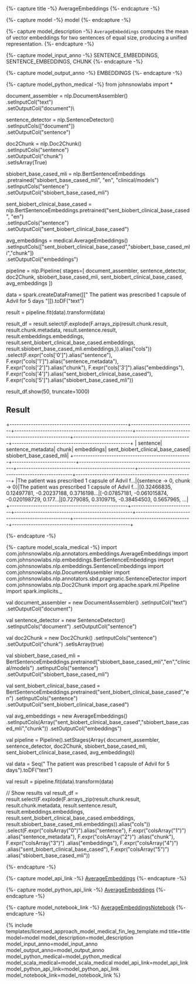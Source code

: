 {%- capture title -%}
AverageEmbeddings
{%- endcapture -%}

{%- capture model -%}
model
{%- endcapture -%}

{%- capture model_description -%}
`AverageEmbeddings` computes the mean of vector embeddings for two sentences of equal size, producing a unified representation. 
{%- endcapture -%}

{%- capture model_input_anno -%}
SENTENCE_EMBEDDINGS, SENTENCE_EMBEDDINGS, CHUNK
{%- endcapture -%}

{%- capture model_output_anno -%}
EMBEDDINGS
{%- endcapture -%}

{%- capture model_python_medical -%}
from johnsnowlabs import *

document_assembler =  nlp.DocumentAssembler()\
    .setInputCol("text")\
    .setOutputCol("document")\

sentence_detector = nlp.SentenceDetector()\
    .setInputCols(["document"])\
    .setOutputCol("sentence")

doc2Chunk = nlp.Doc2Chunk() \
    .setInputCols("sentence") \
    .setOutputCol("chunk") \
    .setIsArray(True)

sbiobert_base_cased_mli = nlp.BertSentenceEmbeddings\
    .pretrained("sbiobert_base_cased_mli", "en", "clinical/models")\
    .setInputCols("sentence")\
    .setOutputCol("sbiobert_base_cased_mli")

sent_biobert_clinical_base_cased = nlp.BertSentenceEmbeddings.pretrained("sent_biobert_clinical_base_cased", "en") \
    .setInputCols("sentence") \
    .setOutputCol("sent_biobert_clinical_base_cased")

avg_embeddings = medical.AverageEmbeddings()\
    .setInputCols(["sent_biobert_clinical_base_cased","sbiobert_base_cased_mli","chunk"])\
    .setOutputCol("embeddings")

pipeline = nlp.Pipeline(
    stages=[
        document_assembler,
        sentence_detector,
        doc2Chunk,
        sbiobert_base_cased_mli,
        sent_biobert_clinical_base_cased,
        avg_embeddings
    ])

data = spark.createDataFrame([[" The patient was prescribed 1 capsule of Advil for 5 days "]]).toDF("text")

result = pipeline.fit(data).transform(data)

result_df = result.select(F.explode(F.arrays_zip(result.chunk.result,
                                                 result.chunk.metadata,
                                                 result.sentence.result,
                                                 result.embeddings.embeddings,
                                                 result.sent_biobert_clinical_base_cased.embeddings,
                                                 result.sbiobert_base_cased_mli.embeddings,)).alias("cols"))\
                  .select(F.expr("cols['0']").alias("sentence"),
                          F.expr("cols['1']").alias("sentence_metadata"),
                          F.expr("cols['2']").alias("chunk"),
                          F.expr("cols['3']").alias("embeddings"),
                          F.expr("cols['4']").alias("sent_biobert_clinical_base_cased"),
                          F.expr("cols['5']").alias("sbiobert_base_cased_mli"))

result_df.show(50, truncate=1000)

## Result

+--------------------------------------------------+---------------------------+--------------------------------------------------+--------------------------------------------------+--------------------------------------------------+--------------------------------------------------+
|                                          sentence|          sentence_metadata|                                             chunk|                                        embeddings|                  sent_biobert_clinical_base_cased|                           sbiobert_base_cased_mli|
+--------------------------------------------------+---------------------------+--------------------------------------------------+--------------------------------------------------+--------------------------------------------------+--------------------------------------------------+
|The patient was prescribed 1 capsule of Advil f...|{sentence -> 0, chunk -> 0}|The patient was prescribed 1 capsule of Advil f...|[0.32466835, 0.12497781, -0.20237188, 0.3716198...|[-0.07857181, -0.061015874, -0.020198729, 0.177...|[0.7279085, 0.3109715, -0.38454503, 0.5657965, ...|
+--------------------------------------------------+---------------------------+--------------------------------------------------+--------------------------------------------------+--------------------------------------------------+--------------------------------------------------+


{%- endcapture -%}


{%- capture model_scala_medical -%}
import com.johnsnowlabs.nlp.annotators.embeddings.AverageEmbeddings
import com.johnsnowlabs.nlp.embeddings.BertSentenceEmbeddings
import com.johnsnowlabs.nlp.embeddings.SentenceEmbeddings
import com.johnsnowlabs.nlp.DocumentAssembler
import com.johnsnowlabs.nlp.annotators.sbd.pragmatic.SentenceDetector
import com.johnsnowlabs.nlp.Doc2Chunk
import org.apache.spark.ml.Pipeline
import spark.implicits._

  
val document_assembler = new DocumentAssembler()
  .setInputCol("text")
  .setOutputCol("document") 

val sentence_detector = new SentenceDetector()
  .setInputCols("document")
  .setOutputCol("sentence")

val doc2Chunk = new Doc2Chunk()
  .setInputCols("sentence")
  .setOutputCol("chunk")
  .setIsArray(true)

val sbiobert_base_cased_mli = BertSentenceEmbeddings.pretrained("sbiobert_base_cased_mli","en","clinical/models")
  .setInputCols("sentence")
  .setOutputCol("sbiobert_base_cased_mli")

val sent_biobert_clinical_base_cased = BertSentenceEmbeddings.pretrained("sent_biobert_clinical_base_cased","en")
  .setInputCols("sentence")
  .setOutputCol("sent_biobert_clinical_base_cased")

val avg_embeddings = new AverageEmbeddings()
  .setInputCols(Array("sent_biobert_clinical_base_cased","sbiobert_base_cased_mli","chunk"))
  .setOutputCol("embeddings") 

val pipeline = Pipeline().setStages(Array(
    document_assembler, 
    sentence_detector, 
    doc2Chunk, 
    sbiobert_base_cased_mli, 
    sent_biobert_clinical_base_cased, 
    avg_embeddings)) 

val data = Seq(" The patient was prescribed 1 capsule of Advil for 5 days").toDF("text")

val result = pipeline.fit(data).transform(data)

// Show results
val result_df = result.select(F.explode(F.arrays_zip(result.chunk.result, result.chunk.metadata, result.sentence.result, result.embeddings.embeddings, result.sent_biobert_clinical_base_cased.embeddings, result.sbiobert_base_cased_mli.embeddings)).alias("cols"))
.select(F.expr("colsArray("0")").alias("sentence"), 
        F.expr("colsArray("1")") .alias("sentence_metadata"), 
        F.expr("colsArray("2")") .alias("chunk"), 
        F.expr("colsArray("3")") .alias("embeddings"), 
        F.expr("colsArray("4")") .alias("sent_biobert_clinical_base_cased"), 
        F.expr("colsArray("5")") .alias("sbiobert_base_cased_mli"))

{%- endcapture -%}

{%- capture model_api_link -%}
[AverageEmbeddings](https://nlp.johnsnowlabs.com/licensed/api/com/johnsnowlabs/nlp/annotators/embeddings/AverageEmbeddings.html)
{%- endcapture -%}

{%- capture model_python_api_link -%}
[AverageEmbeddings](https://nlp.johnsnowlabs.com/licensed/api/python/reference/autosummary/sparknlp_jsl/annotator/embeddings/average_embeddings/index.html#sparknlp_jsl.annotator.embeddings.average_embeddings.AverageEmbeddings)
{%- endcapture -%}

{%- capture model_notebook_link -%}
[AverageEmbeddingsNotebook](https://github.com/JohnSnowLabs/spark-nlp-workshop/blob/Healthcare_MOOC/Spark_NLP_Udemy_MOOC/Healthcare_NLP/AverageEmbeddings.ipynb)
{%- endcapture -%}



{% include templates/licensed_approach_model_medical_fin_leg_template.md
title=title
model=model
model_description=model_description
model_input_anno=model_input_anno
model_output_anno=model_output_anno
model_python_medical=model_python_medical
model_scala_medical=model_scala_medical
model_api_link=model_api_link
model_python_api_link=model_python_api_link
model_notebook_link=model_notebook_link
%}
